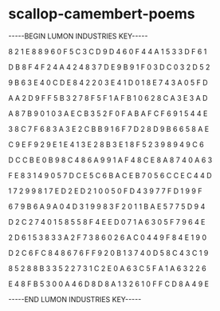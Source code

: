 # scallop-camembert-poems

-----BEGIN LUMON INDUSTRIES KEY-----

8 2 1 E 8 8 9 6 0 F 5 C 3 C D 9 D 4 6 0 F 4 4 A 1 5 3 3 D F 6 1

D B 8 F 4 F 2 4 A 4 2 4 8 3 7 D E 9 B 9 1 F 0 3 D C 0 3 2 D 5 2

9 B 6 3 E 4 0 C D E 8 4 2 2 0 3 E 4 1 D 0 1 8 E 7 4 3 A 0 5 F D

A A 2 D 9 F F 5 B 3 2 7 8 F 5 F 1 A F B 1 0 6 2 8 C A 3 E 3 A D

A 8 7 B 9 0 1 0 3 A E C B 3 5 2 F 0 F A B A F C F 6 9 1 5 4 4 E

3 8 C 7 F 6 8 3 A 3 E 2 C B B 9 1 6 F 7 D 2 8 D 9 B 6 6 5 8 A E

C 9 E F 9 2 9 E 1 E 4 1 3 E 2 8 B 3 E 1 8 F 5 2 3 9 8 9 4 9 C 6

D C C B E 0 B 9 8 C 4 8 6 A 9 9 1 A F 4 8 C E 8 A 8 7 4 0 A 6 3

F E 8 3 1 4 9 0 5 7 D C E 5 C 6 B A C E B 7 0 5 6 C C E C 4 4 D

1 7 2 9 9 8 1 7 E D 2 E D 2 1 0 0 5 0 F D 4 3 9 7 7 F D 1 9 9 F

6 7 9 B 6 A 9 A 0 4 D 3 1 9 9 8 3 F 2 0 1 1 B A E 5 7 7 5 D 9 4

D 2 C 2 7 4 0 1 5 8 5 5 8 F 4 E E D 0 7 1 A 6 3 0 5 F 7 9 6 4 E

2 D 6 1 5 3 8 3 3 A 2 F 7 3 8 6 0 2 6 A C 0 4 4 9 F 8 4 E 1 9 0

D 2 C 6 F C 8 4 8 6 7 6 F F 9 2 0 B 1 3 7 4 0 D 5 8 C 4 3 C 1 9

8 5 2 8 8 B 3 3 5 2 2 7 3 1 C 2 E 0 A 6 3 C 5 F A 1 A 6 3 2 2 6

E 4 8 F B 5 3 0 0 A 4 6 D 8 D 8 A 1 3 2 6 1 0 F F C D 8 A 4 9 E

-----END LUMON INDUSTRIES KEY-----
